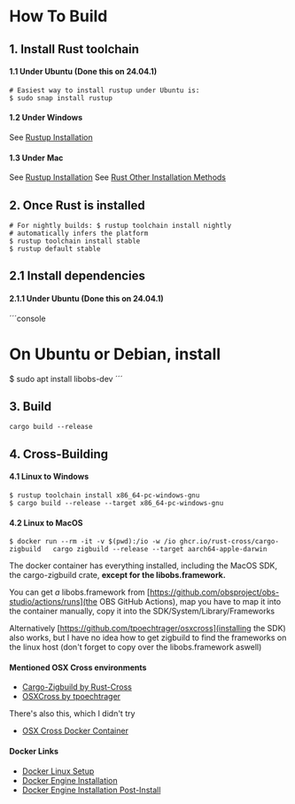 
# How To Build

## 1. Install Rust toolchain

#### 1.1 Under Ubuntu (Done this on 24.04.1)
```console
# Easiest way to install rustup under Ubuntu is:
$ sudo snap install rustup
```

#### 1.2 Under Windows
See [Rustup Installation](https://rustup.rs/)

#### 1.3 Under Mac
See [Rustup Installation](https://rustup.rs/)
See [Rust Other Installation Methods](https://forge.rust-lang.org/infra/other-installation-methods.html)


## 2. Once Rust is installed
```console
# For nightly builds: $ rustup toolchain install nightly
# automatically infers the platform
$ rustup toolchain install stable
$ rustup default stable
```

## 2.1 Install dependencies

#### 2.1.1 Under Ubuntu (Done this on 24.04.1)
´´´console
# On Ubuntu or Debian, install
$ sudo apt install libobs-dev
´´´

## 3. Build
```console
cargo build --release
```

## 4. Cross-Building
#### 4.1 Linux to Windows
```console
$ rustup toolchain install x86_64-pc-windows-gnu
$ cargo build --release --target x86_64-pc-windows-gnu
```

#### 4.2 Linux to MacOS
```console
$ docker run --rm -it -v $(pwd):/io -w /io ghcr.io/rust-cross/cargo-zigbuild   cargo zigbuild --release --target aarch64-apple-darwin
```

The docker container has everything installed, including the MacOS SDK, the cargo-zigbuild crate,
**except for the libobs.framework.**

You can get *a* libobs.framework from [https://github.com/obsproject/obs-studio/actions/runs](the OBS GitHub Actions),
map you have to map it into the container manually, copy it into the SDK/System/Library/Frameworks

Alternatively [https://github.com/tpoechtrager/osxcross](installing the SDK) also works,
but I have no idea how to get zigbuild to find the frameworks on the linux host
(don't forget to copy over the libobs.framework aswell)

#### Mentioned OSX Cross environments
- [Cargo-Zigbuild by Rust-Cross](https://github.com/rust-cross/cargo-zigbuild)
- [OSXCross by tpoechtrager](https://github.com/tpoechtrager/osxcross)

There's also this, which I didn't try
- [OSX Cross Docker Container](https://github.com/crazy-max/docker-osxcross)

#### Docker Links
- [Docker Linux Setup](https://docs.docker.com/desktop/setup/install/linux/)
- [Docker Engine Installation](https://docs.docker.com/engine/install/)
- [Docker Engine Installation Post-Install](https://docs.docker.com/engine/install/linux-postinstall/)